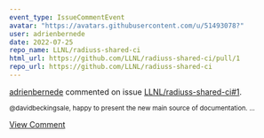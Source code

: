 ```yaml
---
event_type: IssueCommentEvent
avatar: "https://avatars.githubusercontent.com/u/51493078?"
user: adrienbernede
date: 2022-07-25
repo_name: LLNL/radiuss-shared-ci
html_url: https://github.com/LLNL/radiuss-shared-ci/pull/1
repo_url: https://github.com/LLNL/radiuss-shared-ci
---
```


<a href='https://github.com/adrienbernede' target='_blank'>adrienbernede</a> commented on issue <a href='https://github.com/LLNL/radiuss-shared-ci/pull/1' target='_blank'>LLNL/radiuss-shared-ci#1</a>.

<small>@davidbeckingsale, happy to present the new main source of documentation....</small>

<a href='https://github.com/LLNL/radiuss-shared-ci/pull/1' target='_blank'>View Comment</a>